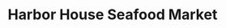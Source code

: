 ---
title: "Harbor House Seafood Market"
url: /hatteras/harbor-house-seafood-market/
shop: seafood
---